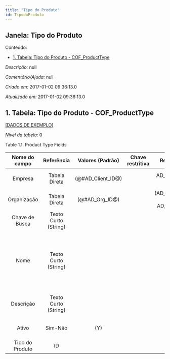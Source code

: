 ```yaml
---
title: "Tipo do Produto"
id: TipodoProduto
---
```

<div id="d243959e1" class="section chapter">

<div class="titlepage">

<div>

<div>

## Janela: Tipo do Produto

</div>

</div>

</div>

<div class="toc">

<div class="toc-title">

Conteúdo:

</div>

  - <span class="section">[1. Tabela: Tipo do Produto -
    COF\_ProductType](#d243959e22)</span>

</div>

<span class="emphasis">*Descrição:* </span> null

<span class="emphasis">*Comentário/Ajuda:* </span>null

<span class="emphasis"> *Criado em:* </span>2017-01-02 09:36:13.0

<span class="emphasis">*Atualizado em:* </span>2017-01-02 09:36:13.0

<div id="d243959e22" class="section section">

<div class="titlepage">

<div>

<div>

## 1. Tabela: Tipo do Produto - COF\_ProductType

</div>

</div>

</div>

[\[DADOS DE EXEMPLO\]](data/COF_ProductType_data)

<span class="emphasis">*Nível da tabela:* </span>0

</div>

<div id="d243959e31" class="table">

<div class="table-title">

Table 1.1. Product Type
Fields

</div>

<div class="table-contents">

|  Nome do campo  |      Referência      |   Valores (Padrão)   | Chave restritiva |                Regra de validação                |                Descrição                 |                                                               Comentário/Ajuda                                                               |
| :-------------: | :------------------: | :------------------: | :--------------: | :----------------------------------------------: | :--------------------------------------: | :------------------------------------------------------------------------------------------------------------------------------------------: |
|     Empresa     |    Tabela Direta     | (@\#AD\_Client\_ID@) |                  |        AD\_Client.AD\_Client\_ID \< \> 0         |    (semelhante ao primeiro relatório)    |                                                             (ver o mesmo acima)                                                              |
|   Organização   |    Tabela Direta     |  (@\#AD\_Org\_ID@)   |                  | (AD\_Org.IsSummary='N' OR AD\_Org.AD\_Org\_ID=0) |    (semelhante ao primeiro relatório)    |                                                             (ver o mesmo acima)                                                              |
| Chave de Busca  | Texto Curto (String) |                      |                  |                                                  |    (semelhante ao primeiro relatório)    |                                                             (ver o mesmo acima)                                                              |
|      Nome       | Texto Curto (String) |                      |                  |                                                  |  Alphanumeric identifier of the entity   | The name of an entity (record) is used as an default search option in addition to the search key. The name is up to 60 characters in length. |
|    Descrição    | Texto Curto (String) |                      |                  |                                                  | Optional short description of the record |                                                 A description is limited to 255 characters.                                                  |
|      Ativo      |       Sim-Não        |         (Y)          |                  |                                                  |    (semelhante ao primeiro relatório)    |                                                             (ver o mesmo acima)                                                              |
| Tipo do Produto |          ID          |                      |                  |                                                  |        Primary Key : Product Type        |                                                          Primary Key : Product Type                                                          |

</div>

</div>

  

</div>
